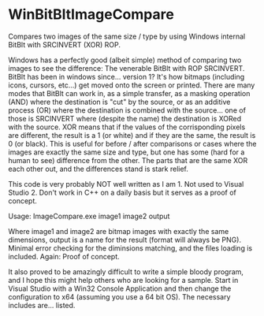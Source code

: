 # WinBitBltImageCompare
Compares two images of the same size / type by using Windows internal BitBlt with SRCINVERT (XOR) ROP.

Windows has a perfectly good (albeit simple) method of comparing two images to see the difference: The venerable BitBlt with ROP SRCINVERT. BitBlt has been in windows since... version 1? It's how bitmaps (including icons, cursors, etc...) get moved onto the screen or printed. There are many modes that BitBlt can work in, as a simple transfer, as a masking operation (AND) where the destination is "cut" by the source, or as an additive process (OR) where the destination is combined with the source... one of those is SRCINVERT where (despite the name) the destination is XORed with the source. XOR means that if the values of the corrisponding pixels are different, the result is a 1 (or white) and if they are the same, the result is 0 (or black). This is useful for before / after comparisons or cases where the images are exactly the same size and type, but one has some (hard for a human to see) difference from the other. The parts that are the same XOR each other out, and the differences stand is stark relief. 

This code is very probably NOT well written as I am 1. Not used to Visual Studio 2. Don't work in C++ on a daily basis but it serves as a proof of concept.

Usage:
ImageCompare.exe image1 image2 output

Where image1 and image2 are bitmap images with exactly the same dimensions, output is a name for the result (format will always be PNG). Minimal error checking for the diminsions matching, and the files loading is included. Again: Proof of concept. 

It also proved to be amazingly difficult to write a simple bloody program, and I hope this might help others who are looking for a sample. Start in Visual Studio with a Win32 Console Application and then change the configuration to x64 (assuming you use a 64 bit OS). The necessary includes are... listed.